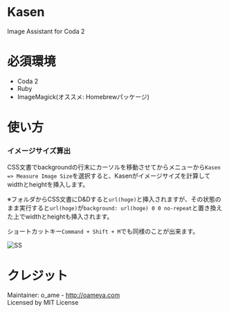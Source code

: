 # Kasen

Image Assistant for Coda 2

# 必須環境

* Coda 2
* Ruby
* ImageMagick(オススメ: Homebrewパッケージ)

# 使い方

### イメージサイズ算出

CSS文書でbackgroundの行末にカーソルを移動させてからメニューから`Kasen => Measure Image Size`を選択すると、Kasenがイメージサイズを計算してwidthとheightを挿入します。

※フォルダからCSS文書にD&Dすると`url(hoge)`と挿入されますが、その状態のまま実行すると`url(hoge)`が`background: url(hoge) 0 0 no-repeat`と置き換えた上でwidthとheightも挿入されます。

ショートカットキー`Command + Shift + M`でも同様のことが出来ます。

![SS](http://cl.ly/image/403z3j311U24/kasen-measure-image.png)

# クレジット

Maintainer: o_ame - http://oameya.com  
Licensed by MIT License
